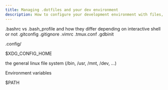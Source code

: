 ```yaml
---
title: Managing .dotfiles and your dev environment
description: How to configure your development environment with files, so that your settings always persist
---
```


.bashrc vs .bash_profile and how they differ depending on interactive shell or not
.gitconfig
.gitignore
.vimrc
.tmux.conf
.gdbinit

.config/

$XDG_CONFIG_HOME

the general linux file system (/bin, /usr, /mnt, /dev, ...)

Environment variables

$PATH

